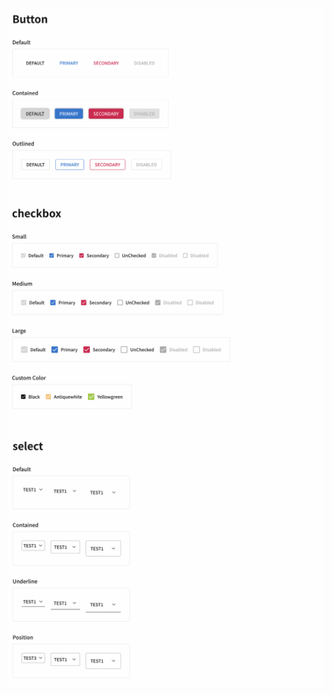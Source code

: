 ![button](/public/images/button.png)
![checkbox](/public/images/checkbox.png)
![select](/public/images/select.png)
